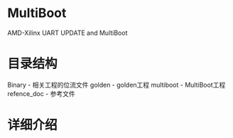 # MultiBoot
AMD-Xilinx UART UPDATE and MultiBoot

# 目录结构
Binary - 相关工程的位流文件
golden - golden工程
multiboot - MultiBoot工程
refence_doc - 参考文件

# 详细介绍



